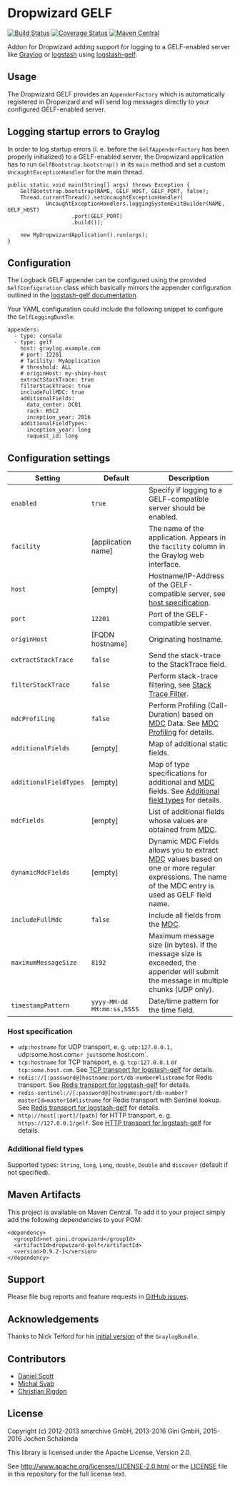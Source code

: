 Dropwizard GELF
===============
[![Build Status](https://travis-ci.org/gini/dropwizard-gelf.svg?branch=master)](https://travis-ci.org/gini/dropwizard-gelf)
[![Coverage Status](https://img.shields.io/coveralls/gini/dropwizard-gelf.svg)](https://coveralls.io/r/gini/dropwizard-gelf)
[![Maven Central](https://img.shields.io/maven-central/v/net.gini.dropwizard/dropwizard-gelf.svg)](http://mvnrepository.com/artifact/net.gini.dropwizard/dropwizard-gelf)

Addon for Dropwizard adding support for logging to a GELF-enabled server like [Graylog](https://www.graylog.org/)
or [logstash](http://logstash.net/) using [logstash-gelf](http://logging.paluch.biz/).


Usage
-----

The Dropwizard GELF provides an `AppenderFactory` which is automatically registered in Dropwizard and will send log
messages directly to your configured GELF-enabled server.


Logging startup errors to Graylog
---------------------------------

In order to log startup errors (i. e. before the `GelfAppenderFactory` has been properly initialized) to a GELF-enabled
server, the Dropwizard application has to run `GelfBootstrap.bootstrap()` in its `main` method and set a custom
`UncaughtExceptionHandler` for the main thread.

    public static void main(String[] args) throws Exception {
        GelfBootstrap.bootstrap(NAME, GELF_HOST, GELF_PORT, false);
        Thread.currentThread().setUncaughtExceptionHandler(
                UncaughtExceptionHandlers.loggingSystemExitBuilder(NAME, GELF_HOST)
                        .port(GELF_PORT)
                        .build());

        new MyDropwizardApplication().run(args);
    }


Configuration
-------------

The Logback GELF appender can be configured using the provided `GelfConfiguration` class which basically mirrors the
appender configuration outlined in the [logstash-gelf documentation](http://logging.paluch.biz/examples/logback.html).

Your YAML configuration could include the following snippet to configure the `GelfLoggingBundle`:

```
appenders:
  - type: console
  - type: gelf
    host: graylog.example.com
    # port: 12201
    # facility: MyApplication
    # threshold: ALL
    # originHost: my-shiny-host
    extractStackTrace: true
    filterStackTrace: true
    includeFullMDC: true
    additionalFields:
      data_center: DC01
      rack: R5C2
      inception_year: 2016
    additionalFieldTypes:
      inception_year: long
      request_id: long
```


Configuration settings
----------------------

| Setting                | Default                    | Description                                                                                                                                           |
| ---------------------- | -------------------------- | ----------------------------------------------------------------------------------------------------------------------------------------------------- |
| `enabled`              | `true`                     | Specify if logging to a GELF-compatible server should be enabled.                                                                                     |
| `facility`             | [application name]         | The name of the application. Appears in the `facility` column in the Graylog web interface.                                                           |
| `host`                 | [empty]                    | Hostname/IP-Address of the GELF-compatible server, see [host specification](#host-specification).                                                     |
| `port`                 | `12201`                    | Port of the GELF-compatible server.                                                                                                                   |
| `originHost`           | [FQDN hostname]            | Originating hostname.                                                                                                                                 |
| `extractStackTrace`    | `false`                    | Send the stack-trace to the StackTrace field.                                                                                                         |
| `filterStackTrace`     | `false`                    | Perform stack-trace filtering, see [Stack Trace Filter].                                                                                              |
| `mdcProfiling`         | `false`                    | Perform Profiling (Call-Duration) based on [MDC] Data. See [MDC Profiling] for details.                                                               |
| `additionalFields`     | [empty]                    | Map of additional static fields.                                                                                                                      |
| `additionalFieldTypes` | [empty]                    | Map of type specifications for additional and [MDC] fields. See [Additional field types](#additional-field-types) for details.                        |
| `mdcFields`            | [empty]                    | List of additional fields whose values are obtained from [MDC].                                                                                       |
| `dynamicMdcFields`     | [empty]                    | Dynamic MDC Fields allows you to extract [MDC] values based on one or more regular expressions. The name of the MDC entry is used as GELF field name. |
| `includeFullMdc`       | `false`                    | Include all fields from the [MDC].                                                                                                                    |
| `maximumMessageSize`   | `8192`                     | Maximum message size (in bytes). If the message size is exceeded, the appender will submit the message in multiple chunks (UDP only).                 |
| `timestampPattern`     | `yyyy-MM-dd HH:mm:ss,SSSS` | Date/time pattern for the time field.                                                                                                                 |

[MDC]: http://logback.qos.ch/manual/mdc.html
[MDC Profiling]: http://logging.paluch.biz/mdcprofiling.html
[Stack Trace Filter]: http://logging.paluch.biz/stack-trace-filter.html


### Host specification

* `udp:hostname` for UDP transport, e. g. `udp:127.0.0.1, `udp:some.host.com` or just `some.host.com`.
* `tcp:hostname` for TCP transport, e. g. `tcp:127.0.0.1` or `tcp:some.host.com`. See [TCP transport for logstash-gelf] for details.
* `redis://[:password@]hostname:port/db-number#listname` for Redis transport. See [Redis transport for logstash-gelf] for details.
* `redis-sentinel://[:password@]hostname:port/db-number?masterId=masterId#listname` for Redis transport with Sentinel lookup. See [Redis transport for logstash-gelf] for details.
* `http://host[:port]/[path]` for HTTP transport, e. g. `https://127.0.0.1/gelf`. See [HTTP transport for logstash-gelf] for details.

[TCP transport for logstash-gelf]: http://logging.paluch.biz/tcp.html
[Redis transport for logstash-gelf]: http://logging.paluch.biz/redis.html
[HTTP transport for logstash-gelf]: http://logging.paluch.biz/http.html


### Additional field types

Supported types: `String`, `long`, `Long`, `double`, `Double` and `discover` (default if not specified).


Maven Artifacts
---------------

This project is available on Maven Central. To add it to your project simply add the following dependencies to your POM:

    <dependency>
      <groupId>net.gini.dropwizard</groupId>
      <artifactId>dropwizard-gelf</artifactId>
      <version>0.9.2-1</version>
    </dependency>


Support
-------

Please file bug reports and feature requests in [GitHub issues](https://github.com/gini/dropwizard-gelf/issues).


Acknowledgements
----------------

Thanks to Nick Telford for his [initial version](https://gist.github.com/dd5e000c3327484540a8) of the `GraylogBundle`.


Contributors
------------

* [Daniel Scott](https://github.com/danieljamesscott)
* [Michal Svab](https://github.com/msvab)
* [Christian Rigdon](https://github.com/Oakie3CR)


License
-------

Copyright (c) 2012-2013 smarchive GmbH, 2013-2016 Gini GmbH, 2015-2016 Jochen Schalanda

This library is licensed under the Apache License, Version 2.0.

See http://www.apache.org/licenses/LICENSE-2.0.html or the [LICENSE](LICENSE) file in this repository for the full license text.
